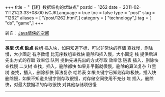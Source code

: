 +++
title = "【转】数据结构的优缺点"
postid = 1262
date = 2011-02-11T21:23:33+08:00
isCJKLanguage = true
toc = false
type = "post"
slug = "1262"
aliases = [ "/post/1262.html",]
category = [ "technology",]
tag = [ "ds", "game",]
+++


转自：[Java情侠的空间](http://hi.baidu.com/javaÇéÏÀ/blog/item/38fbca8bd2a71bbf0e24445f.html)

  ---------- ---------------------------------------- ----------------------------------------------------------
  **类型**   **优点**                                 **缺点**
  数组       插入块，如果知道下标，可以非常快的存储   查找慢，删除慢，大小固定
  有序数组   比无序数组查找快                         删除和插入慢，大小固定
  栈         提供后进先出方式的存取                   效率低
  队列       提供先进先出的方式存取                   效率低
  链表       插入，删除快                             查找慢
  二叉树     查找，插入，删除都快                     如果非平衡就很慢，删除的算法复杂
  红黑树     查找，插入，删除都快                     算法复杂
  哈希表     如果关键字已知则存取极快，插入块         删除慢，如果不知道关键字则存取很慢，对存储空间使用不充分
  堆         插入，删除快，对最大数据项的存取很快     对其他存储项很慢
  ---------- ---------------------------------------- ----------------------------------------------------------



